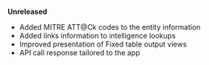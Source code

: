 **Unreleased**
* Added MITRE ATT@Ck codes to the entity information
* Added links information to intelligence lookups
* Improved presentation of Fixed table output views
* API call response tailored to the app
